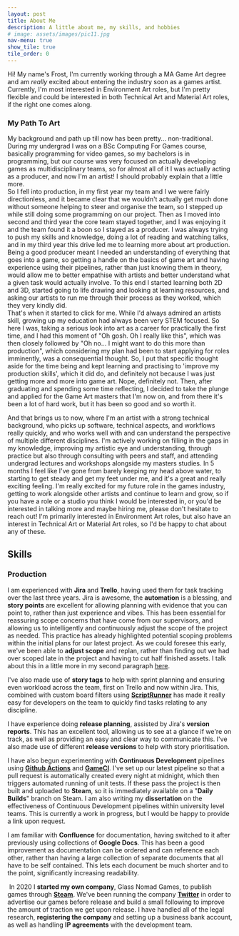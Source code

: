 ```yaml
---
layout: post
title: About Me
description: A little about me, my skills, and hobbies
# image: assets/images/pic11.jpg
nav-menu: true
show_tile: true
tile_order: 0
---
```

Hi! My name's Frost, I'm currently working through a MA Game Art degree and am <i>really</i> excited about entering the industry soon as a games artist. Currently, I'm most interested in Environment Art roles, but I'm pretty flexible and could be interested in both Technical Art and Material Art roles, if the right one comes along. 

<h3>My Path To Art</h3>
My background and path up till now has been pretty... non-traditional. During my undergrad I was on a BSc Computing For Games course, basically programming for video games, so my bachelors is in programming, but our course was very focused on actually developing games as multidisciplinary teams, so for almost all of it I was actually acting as a producer, and now I'm an artist! I should probably explain that a little more. <br>
So I fell into production, in my first year my team and I we were fairly directionless, and it became clear that we wouldn't actually get much done without someone helping to steer and organise the team, so I stepped up while still doing some programming on our project. Then as I moved into second and third year the core team stayed together, and I was enjoying it and the team found it a boon so I stayed as a producer. I was always trying to push my skills and knowledge, doing a lot of reading and watching talks, and in my third year this drive led me to learning more about art production. Being a good producer meant I needed an understanding of everything that goes into a game, so getting a handle on the basics of game art and having experience using their pipelines, rather than just knowing them in theory, would allow me to better empathise with artists and better understand what a given task would actually involve. To this end I started learning both 2D and 3D, started going to life drawing and looking at learning resources, and asking our artists to run me through their process as they worked, which they very kindly did. <br>
That's when it started to click for me. While I'd always admired an artists skill, growing up my education had always been very STEM focused. So here I was, taking a serious look into art as a career for practically the first time, and I had this moment of "Oh gosh. Oh I really like this", which was then closely followed by "Oh no... I might want to do this more than production", which considering my plan had been to start applying for roles imminently, was a consequential thought. So, I put that specific thought aside for the time being and kept learning and practising to 'improve my production skills', which it did do, and definitely not because I was just getting more and more into game art. Nope, definitely not. Then, after graduating and spending some time reflecting, I decided to take the plunge and applied for the Game Art masters that I'm now on, and from there it's been a lot of hard work, but it has been so good and so worth it.

And that brings us to now, where I'm an artist with a strong technical background, who picks up software, technical aspects, and workflows really quickly, and who works well with and can understand the perspective of multiple different disciplines. I'm actively working on filling in the gaps in my knowledge, improving my artistic eye and understanding, through practice but also through consulting with peers and staff, and attending undergrad lectures and workshops alongside my masters studies. In 5 months I feel like I've gone from barely keeping my head above water, to starting to get steady and get my feet under me, and it's a great and really exciting feeling. I'm really excited for my future role in the games industry, getting to work alongside other artists and continue to learn and grow, so if you have a role or a studio you think I would be interested in, or you'd be interested in talking more and maybe hiring me, please don't hesitate to reach out! I'm primarily interested in Environment Art roles, but also have an interest in Technical Art or Material Art roles, so I'd be happy to chat about any of these.
<!-- <h2>Hobbies</h2> -->

<h2>Skills</h2>
<h3>Production</h3>
I am experienced with <b>Jira</b> and <b>Trello</b>, having used them for task tracking over the last three years. Jira is awesome, the <b>automation</b> is a blessing, and <b>story points</b> are excellent for allowing planning with evidence that you can point to, rather than just experience and vibes. This has been essential for reassuring scope concerns that have come from our supervisors, and allowing us to intelligently and continuously adjust the scope of the project as needed. This practice has already highlighted potential scoping problems within the initial plans for our latest project. As we could foresee this early, we've been able to <b>adjust scope</b> and replan, rather than finding out we had over scoped late in the project and having to cut half finished assets. I talk about this in a little more in my second paragraph <a href="{{ site.baseurl }}/2021/10/01/castan.html">here</a>.

I've also made use of <b>story tags</b> to help with sprint planning and ensuring even workload across the team, first on Trello and now within Jira. This, combined with custom board filters using <b><a href="https://marketplace.atlassian.com/apps/6820/scriptrunner-for-jira?tab=overview&hosting=cloud">ScriptRunner</a></b> has made it really easy for developers on the team to quickly find tasks relating to any discipline.
<span class="image fit"><img src="{{ site.baseurl }}/assets/images/Jira_Backlog.png" alt=""/></span>

I have experience doing <b>release planning</b>, assisted by Jira's <b>version reports</b>. This has an excellent tool, allowing us to see at a glance if we're on track, as well as providing an easy and clear way to communicate this. I've also made use of different <b>release versions</b> to help with story prioritisation.
<span class="image fit"><img src="{{ site.baseurl }}/assets/images/Jira_Version_Report.png" alt=""/></span>

I have also begun experimenting with <b>Continuous Development</b> pipelines using <b><a href="https://github.com/features/actions">Github Actions</a></b> and <b><a href="https://game.ci/">GameCI</a></b>. I've set up our latest pipeline so that a pull request is automatically created every night at midnight, which then triggers automated running of unit tests. If these pass the project is then built and uploaded to <b>Steam</b>, so it is immediately available on a "<b>Daily Builds</b>" branch on Steam. I am also writing my <b>dissertation</b> on the effectiveness of Continuous Development pipelines within university level teams. This is currently a work in progress, but I would be happy to provide a link upon request.
<span class="image fit"><img src="{{ site.baseurl }}/assets/images/GitActions.png" alt="" /></span>

I am familiar with <b>Confluence</b> for documentation, having switched to it after previously using collections of <b>Google Docs</b>. This has been a good improvement as documentation can be ordered and can reference each other, rather than having a large collection of separate documents that all have to be self contained. This lets each document be much shorter and to the point, significantly increasing readability.

<span class="image left"><img src="{{site.baseurl}}/assets/images/gnglogo.png" alt=""/></span> In 2020 I <b>started my own company</b>, Glass Nomad Games, to publish games through <a href="https://store.steampowered.com/search/?developer=Glass%20Nomad%20Games"><b>Steam</b></a>. We've been running the company <a href="https://twitter.com/glassnomadgames"><b>Twitter</b></a> in order to advertise our games before release and build a small following to improve the amount of traction we get upon release. I have handled all of the legal research, <b>registering the company</b> and setting up a business bank account, as well as handling <b>IP agreements</b> with the development team.